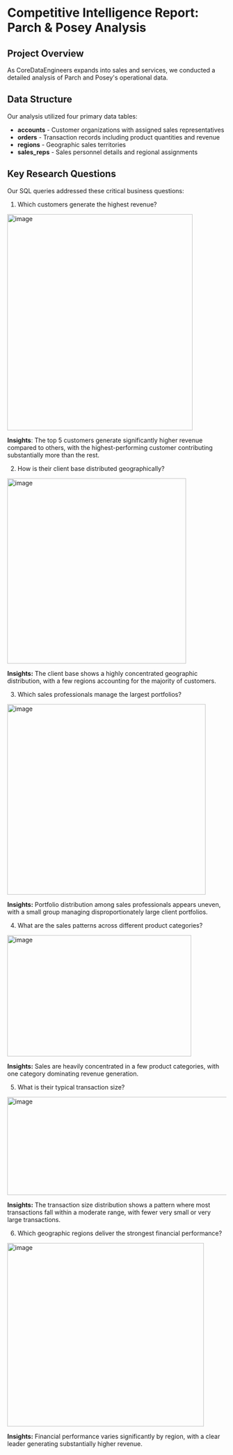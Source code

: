 # Competitive Intelligence Report: Parch & Posey Analysis

## Project Overview
As CoreDataEngineers expands into sales and services, we conducted a detailed analysis of Parch and Posey's operational data.

## Data Structure
Our analysis utilized four primary data tables:
- **accounts** - Customer organizations with assigned sales representatives
- **orders** - Transaction records including product quantities and revenue
- **regions** - Geographic sales territories
- **sales_reps** - Sales personnel details and regional assignments

## Key Research Questions
Our SQL queries addressed these critical business questions:

1. Which customers generate the highest revenue?
<img width="426" height="496" alt="image" src="https://github.com/user-attachments/assets/dfcc1762-6566-4c65-bdd7-d16ae1cca878" />

**Insights**: The top 5 customers generate significantly higher revenue compared to others, with the highest-performing customer contributing substantially more than the rest.

2. How is their client base distributed geographically?
<img width="411" height="425" alt="image" src="https://github.com/user-attachments/assets/ddf00e52-c4d9-49bf-9a7f-8109f4e854b4" />

**Insights:** The client base shows a highly concentrated geographic distribution, with a few regions accounting for the majority of customers.

3. Which sales professionals manage the largest portfolios?
<img width="456" height="437" alt="image" src="https://github.com/user-attachments/assets/ee32b6f6-c89b-4320-9192-906499fff263" />

**Insights:** Portfolio distribution among sales professionals appears uneven, with a small group managing disproportionately large client portfolios.

4. What are the sales patterns across different product categories?
<img width="423" height="278" alt="image" src="https://github.com/user-attachments/assets/06f6d54d-2aec-4a3c-92e9-7b892d88a584" />

**Insights:** Sales are heavily concentrated in a few product categories, with one category dominating revenue generation.

5. What is their typical transaction size?
<img width="507" height="225" alt="image" src="https://github.com/user-attachments/assets/b2e88f99-d155-4bdc-b727-b77b5eca63f7" />

**Insights:** The transaction size distribution shows a pattern where most transactions fall within a moderate range, with fewer very small or very large transactions.

6. Which geographic regions deliver the strongest financial performance?
<img width="452" height="421" alt="image" src="https://github.com/user-attachments/assets/0bd52db8-03ab-4323-8286-981fa6e8501d" />

**Insights:** Financial performance varies significantly by region, with a clear leader generating substantially higher revenue. 
